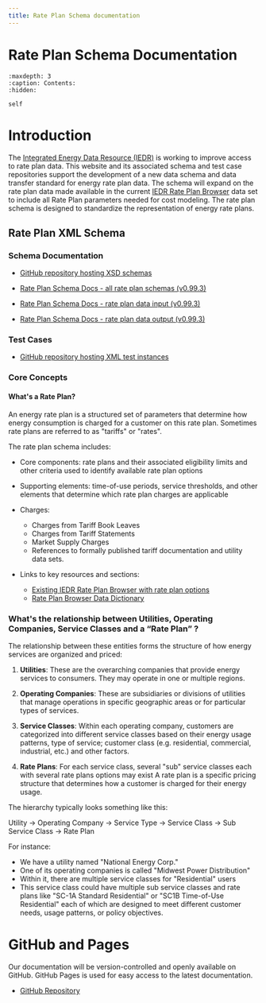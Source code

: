```yaml
---
title: Rate Plan Schema documentation
---
```


# Rate Plan Schema Documentation

```{toctree}
:maxdepth: 3
:caption: Contents:
:hidden:

self
```

# Introduction

The [Integrated Energy Data Resource (IEDR)](https://iedr.nyserda.ny.gov) is working to improve access to rate plan data. This website and its associated schema and test case repositories support the development of a new data schema and data transfer standard for energy rate plan data. The schema will expand on the rate plan data made available in the current [IEDR Rate Plan Browser](https://iedr.nyserda.ny.gov/rate-plan/) data set to include all Rate Plan parameters needed for cost modeling. The rate plan schema is designed to standardize the representation of energy rate plans. 
 
## Rate Plan XML Schema

### Schema Documentation
  - [GitHub repository hosting XSD schemas](https://github.com/Flux-Tailor/rate-plan-schema)
    
  - [Rate Plan Schema Docs - all rate plan schemas (v0.99.3)](https://flux-tailor.github.io/rate-plan-documentation/_static/rate-plan-schema-docs/v0.99.3/all_rate_plan_schemas/all_rate_plan_schemas.html)
  - [Rate Plan Schema Docs - rate plan data input (v0.99.3)](https://flux-tailor.github.io/rate-plan-documentation/_static/rate-plan-schema-docs/v0.99.3/rate_plan_data_input/rate_plan_data_input.html)
  - [Rate Plan Schema Docs - rate plan data output (v0.99.3)](https://flux-tailor.github.io/rate-plan-documentation/_static/rate-plan-schema-docs/v0.99.3/rate_plan_data_output/rate_plan_data_output.html)

### Test Cases
  - [GitHub repository hosting XML test instances](https://github.com/Flux-Tailor/rate-plan-test-cases)

### Core Concepts

#### What's a Rate Plan?

An energy rate plan is a structured set of parameters that determine how energy consumption is charged for a customer on this rate plan. Sometimes rate plans are referred to as "tariffs" or "rates".

The rate plan schema includes:

- Core components: rate plans and their associated eligibility limits and other criteria used to identify available rate plan options
- Supporting elements: time-of-use periods, service thresholds, and other elements that determine which rate plan charges are applicable
- Charges:
  - Charges from Tariff Book Leaves
  - Charges from Tariff Statements
  - Market Supply Charges
  - References to formally published tariff documentation and utility data sets. 



- Links to key resources and sections:
  - [Existing IEDR Rate Plan Browser with rate plan options](https://iedr.nyserda.ny.gov/rate-plan/)
  - [Rate Plan Browser Data Dictionary](https://iedr-public-static-files.s3.amazonaws.com/documentation/IEDR_DataDictionary-RatePlanData_V001_20240112.pdf)
 
### What's the relationship between Utilities, Operating Companies, Service Classes and a “Rate Plan” ?

The relationship between these entities forms the structure of how energy services are organized and priced:

1. **Utilities**: These are the overarching companies that provide energy services to consumers. They may operate in one or multiple regions.

2. **Operating Companies**: These are subsidiaries or divisions of utilities that manage operations in specific geographic areas or for particular types of services.

3. **Service Classes**: Within each operating company, customers are categorized into different service classes based on their energy usage patterns, type of service; customer class (e.g. residential, commercial, industrial, etc.) and other factors.

4. **Rate Plans**: For each service class, several "sub" service classes each with several rate plans options may exist A rate plan is a specific pricing structure that determines how a customer is charged for their energy usage.

The hierarchy typically looks something like this:

Utility → Operating Company → Service Type → Service Class → Sub Service Class  → Rate Plan

For instance:
- We have a utility named "National Energy Corp."
- One of its operating companies is called "Midwest Power Distribution"
- Within it, there are multiple service classes for "Residential" users
- This service class could have multiple sub service classes and rate plans like "SC-1A Standard Residential" or "SC1B Time-of-Use Residential" each of which are designed to meet different customer needs, usage patterns, or policy objectives.

# GitHub and Pages

Our documentation will be version-controlled and openly available on GitHub. GitHub Pages is used for easy access to the latest documentation.

- [GitHub Repository](https://github.com/Flux-Tailor/rate-plan-documentation)
